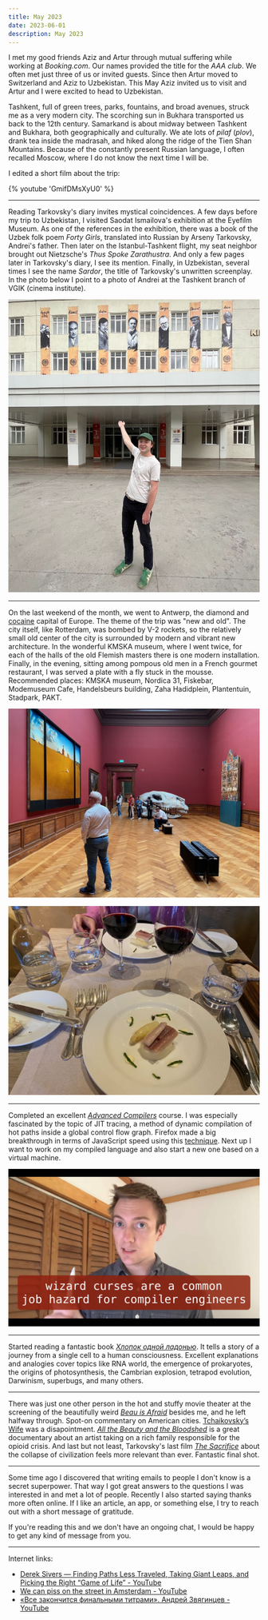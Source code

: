 ```yaml
---
title: May 2023
date: 2023-06-01
description: May 2023
---
```


I met my good friends Aziz and Artur through mutual suffering while working at _Booking&#8203;.&#8203;com_. Our names provided the title for the _AAA club_. We often met just three of us or invited guests. Since then Artur moved to Switzerland and Aziz to Uzbekistan. This May Aziz invited us to visit and Artur and I were excited to head to Uzbekistan.

Tashkent, full of green trees, parks, fountains, and broad avenues, struck me as a very modern city. The scorching sun in Bukhara transported us back to the 12th century. Samarkand is about midway between Tashkent and Bukhara, both geographically and culturally. We ate lots of _pilaf_ (_plov_), drank tea inside the madrasah, and hiked along the ridge of the Tien Shan Mountains. Because of the constantly present Russian language, I often recalled Moscow, where I do not know the next time I will be.

I edited a short film about the trip:

{% youtube 'GmifDMsXyU0' %}

---

Reading Tarkovsky's diary invites mystical coincidences. A few days before my trip to Uzbekistan, I visited Saodat Ismailova's exhibition at the Eyefilm Museum. As one of the references in the exhibition, there was a book of the Uzbek folk poem _Forty Girls_, translated into Russian by Arseny Tarkovsky, Andrei's father. Then later on the Istanbul-Tashkent flight, my seat neighbor brought out Nietzsche's _Thus Spoke Zarathustra_. And only a few pages later in Tarkovsky's diary, I see its mention. Finally, in Uzbekistan, several times I see the name _Sardor_, the title of Tarkovsky's unwritten screenplay. In the photo below I point to a photo of Andrei at the Tashkent branch of VGIK (cinema institute).

![Tarkovsky at Tashkent VGIK](tashkent-tarkovsky.jpg)

---

On the last weekend of the month, we went to Antwerp, the diamond and [cocaine](https://www.youtube.com/watch?v=CsH152NE9Ak) capital of Europe. The theme of the trip was "new and old". The city itself, like Rotterdam, was bombed by V-2 rockets, so the relatively small old center of the city is surrounded by modern and vibrant new architecture. In the wonderful KMSKA museum, where I went twice, for each of the halls of the old Flemish masters there is one modern installation. Finally, in the evening, sitting among pompous old men in a French gourmet restaurant, I was served a plate with a fly stuck in the mousse. Recommended places: KMSKA museum, Nordica 31, Fiskebar, Modemuseum Cafe, Handelsbeurs building, Zaha Hadidplein, Plantentuin, Stadpark, PAKT.

![KMSKA](kmska.jpg)

![Gourmet fly](fly.jpg)

---

Completed an excellent [_Advanced Compilers_](https://www.cs.cornell.edu/courses/cs6120/2020fa/self-guided/) course. I was especially fascinated by the topic of JIT tracing, a method of dynamic compilation of hot paths inside a global control flow graph. Firefox made a big breakthrough in terms of JavaScript speed using this [technique](https://web.stanford.edu/class/cs343/resources/tracemonkey.pdf). Next up I want to work on my compiled language and also start a new one based on a virtual machine.

![Wizard curses](wizard-curses.png)

---

Started reading a fantastic book [_Хлопок одной ладонью_](https://ru.wikipedia.org/wiki/Хлопок_одной_ладонью). It tells a story of a journey from a single cell to a human consciousness. Excellent explanations and analogies cover topics like RNA world, the emergence of prokaryotes, the origins of photosynthesis, the Cambrian explosion, tetrapod evolution, Darwinism, superbugs, and many others.

---

There was just one other person in the hot and stuffy movie theater at the screening of the beautifully weird [_Beau is Afraid_](https://en.wikipedia.org/wiki/Beau_Is_Afraid) besides me, and he left halfway through. Spot-on commentary on American cities. [Tchaikovsky’s Wife](https://en.wikipedia.org/wiki/Tchaikovsky's_Wife) was a disapointment. [_All the Beauty and the Bloodshed_](https://en.wikipedia.org/wiki/All_the_Beauty_and_the_Bloodshed) is a great documentary about an artist taking on a rich family responsible for the opioid crisis. And last but not least, Tarkovsky's last film [_The Sacrifice_](<https://en.wikipedia.org/wiki/The_Sacrifice_(1986_film)>) about the collapse of civilization feels more relevant than ever. Fantastic final shot.

---

Some time ago I discovered that writing emails to people I don't know is a secret superpower. That way I got great answers to the questions I was interested in and met a lot of people. Recently I also started saying thanks more often online. If I like an article, an app, or something else, I try to reach out with a short message of gratitude.

If you're reading this and we don't have an ongoing chat, I would be happy to get any kind of message from you.

---

Internet links:

- [Derek Sivers — Finding Paths Less Traveled, Taking Giant Leaps, and Picking the Right “Game of Life” - YouTube](https://www.youtube.com/watch?v=0BaDQCjqUHU)
- [We can piss on the street in Amsterdam - YouTube](https://www.youtube.com/watch?v=qTMBlOyNlqc)
- [«Все закончится финальными титрами». Андрей Звягинцев - YouTube](https://www.youtube.com/watch?v=mcNPy6YvD5A)
